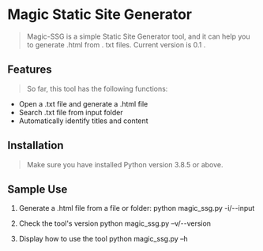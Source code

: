 # Magic Static Site Generator
> Magic-SSG is a simple Static Site Generator tool, and it can help you to generate .html from . txt files. Current version is 0.1 . 
## Features
> So far, this tool has the following functions:
* Open a .txt file and generate a .html file
* Search .txt file from input folder
* Automatically identify titles and content 
## Installation
> Make sure you have installed Python version 3.8.5 or above.
## Sample Use
1. Generate a .html file from a file or folder:
 python magic_ssg.py -i/--input <file name or folder name>
  
2. Check the tool's version
python magic_ssg.py –v/--version
  
3. Display how to use the tool
python magic_ssg.py –h
